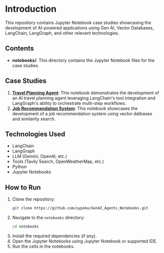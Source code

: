 # Introduction

This repository contains Jupyter Notebook case studies showcasing the development of AI-powered applications using Gen AI, Vector Databases, LangChain, LangGraph, and other relevant technologies.

## Contents

* **notebooks/**: This directory contains the Jupyter Notebook files for the case studies.

## Case Studies
1.  **[Travel Planning Agent](notebooks/cs_travel_planning_agent.ipynb)**: This notebook demonstrates the development of an AI travel planning agent leveraging LangChain's tool integration and LangGraph's ability to orchestrate multi-step workflows.
2.  **[Job Recommendation System](notebooks/cs_job_recommendation_system_with_embeddings.ipynb)**: This notebook showcases the development of a job recommendation system using vector datbases and similarity search.

## Technologies Used

* LangChain
* LangGraph
* LLM (Gemini, OpenAI, etc.)
* Tools (Tavily Search, OpenWeatherMap, etc.)
* Python
* Jupyter Notebooks

## How to Run

1.  Clone the repository:
    ```bash
    git clone https://github.com/uypoko/GenAI_Agents_Notebooks.git
    ```
2.  Navigate to the `notebooks` directory:
    ```bash
    cd notebooks
    ```
3.  Install the required dependencies (if any).
4.  Open the Jupyter Notebooks using Jupyter Notebook or supported IDE.
5.  Run the cells in the notebooks.
